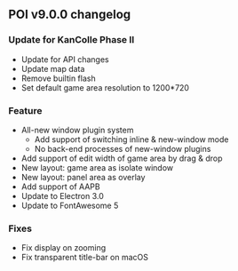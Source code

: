 ## POI v9.0.0 changelog
### Update for KanColle Phase II
- Update for API changes
- Update map data
- Remove builtin flash
- Set default game area resolution to 1200*720
### Feature
- All-new window plugin system
  - Add support of switching inline & new-window mode
  - No back-end processes of new-window plugins
- Add support of edit width of game area by drag & drop
- New layout: game area as isolate window
- New layout: panel area as overlay
- Add support of AAPB
- Update to Electron 3.0
- Update to FontAwesome 5
### Fixes
- Fix display on zooming
- Fix transparent title-bar on macOS
